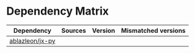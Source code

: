 # Dependency Matrix

Dependency | Sources | Version | Mismatched versions
---------- | ------- | ------- | -------------------
[ablazleon/jx-py](https://github.com/ablazleon/jx-py.git) |  | []() | 
